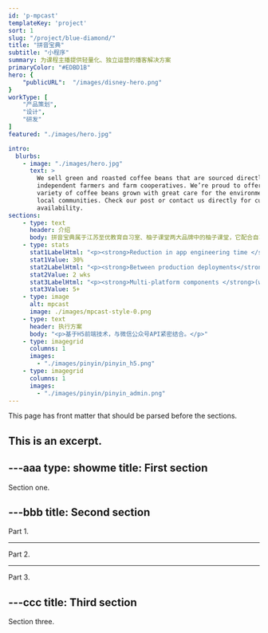 ```yaml
---
id: 'p-mpcast'
templateKey: 'project'
sort: 1
slug: "/project/blue-diamond/"
title: "拼音宝典"
subtitle: "小程序"
summary: 为课程主播提供轻量化、独立运营的播客解决方案
primaryColor: "#EDBD1B"
hero: {
    "publicURL":  "/images/disney-hero.png"
}
workType: [
    "产品策划",
    "设计",
    "研发"
]
featured: "./images/hero.jpg"

intro:
  blurbs:
    - image: "./images/hero.jpg"
      text: >
        We sell green and roasted coffee beans that are sourced directly from
        independent farmers and farm cooperatives. We’re proud to offer a
        variety of coffee beans grown with great care for the environment and
        local communities. Check our post or contact us directly for current
        availability.    
sections:
    - type: text
      header: 介绍
      body: 拼音宝典属于江苏至优教育自习室、柚子课堂两大品牌中的柚子课堂，它配合自习室 Pad 的端课程服务，让孩子回到家中也可以轻松的复习拼音课程。为了方便使用，利用微信的 Web API 服务以 H5 页面的形式存在，后端架构采用 NodeJS 与 JAVA
    - type: stats
      stat1LabelHtml: "<p><strong>Reduction in app engineering time </strong>for all mobile apps</p>"
      stat1Value: 30%
      stat2LabelHtml: "<p><strong>Between production deployments</strong>, down from 6 months</p>" 
      stat2Value: 2 wks
      stat3LabelHtml: "<p><strong>Multi-platform components </strong>(work across both web and native mobile) built</p>"
      stat3Value: 5+
    - type: image
      alt: mpcast
      image: ./images/mpcast-style-0.png
    - type: text
      header: 执行方案
      body: "<p>基于H5前端技术，与微信公众号API紧密结合。</p>"
    - type: imagegrid
      columns: 1
      images:
        - "./images/pinyin/pinyin_h5.png"
    - type: imagegrid
      columns: 1
      images:
        - "./images/pinyin/pinyin_admin.png"
---
```


This page has front matter that should be parsed before the sections.

This is an excerpt.
---

---aaa
type: showme
title: First section
---

Section one.

---bbb
title: Second section
---

Part 1.

---

Part 2.

---

Part 3.

---ccc
title: Third section
---

Section three.
